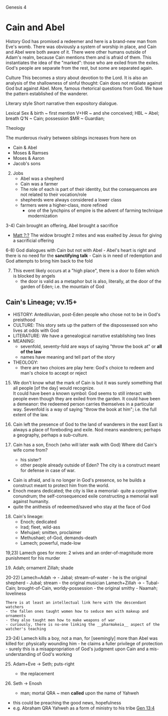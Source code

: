 Genesis 4


# Cain and Abel

History
God has promised a redeemer and here is a brand-new man from Eve's womb.
There was obviously a system of worship in place, and Cain and Abel were both aware of it.
There were other humans outside of Adam's realm, because Cain mentions them and is afraid of them.
This instantiates the idea of the "marked": those who are exiled from the exiles.
God's people are separate from the rest, but some are separated again.

Culture
This becomes a story about devotion to the Lord.
It is also an analysis of the shallowness of sinful thought: Cain does not retaliate against God but against Abel.
More, famous rhetorical questions from God.
We have the pattern established of the wanderer.

Literary style
Short narrative then expository dialogue.

Lexical
Sex & birth ~ first mention
V+HR ~ and she conceived; 
HBL ~ Abel; breath
Q'N ~ Cain; possession
$MR ~ Guardian; 

Theology



The murderous rivalry between siblings increases from here on
- Cain & Abel
- Moses & Ramses
- Moses & Aaron
- Jacob's sons


2) Jobs
   - Abel was a shepherd
   - Cain was a farmer
   - The role of each is part of their identity, but the consequences are not related to their vocation/role
   - shepherds were always considered a lower class
   - farmers were a higher-class, more refined
     - one of the lynchpins of empire is the advent of farming technique modernization

3-4) Cain brought an offering, Abel brought a sacrifice
  - [Matt ?:?]() The widow brought 2 mites and was exalted by Jesus for giving a sacrificial offering


6-8) God dialogues with Cain but not with Abel
     - Abel's heart is right and there is no need for the __sanctifying talk__
     - Cain is in need of redemption and God attempts to bring him back to the fold

7) This event likely occurs at a "high place", there is a door to Eden which is blocked by angels
   - the door is valid as a metaphor but is also, literally, at the door of the garden of Eden; i.e. the mountain of God



## Cain's Lineage; vv.15+

- HISTORY: Antediluvian, post-Eden people who chose not to be in God's preisthood
- CULTURE: This story sets up the pattern of the dispossessed son who lives at odds with God
- LITERATURE: We have a genealogical narrative establishing two lines
- MEANING:
  - sevenfold, seventy-fold are ways of saying "throw the book at" or __all of the law__
  - names have meaning and tell part of the story
- THEOLOGY:
  - there are two choices are play here: God's choice to redeem and man's choice to accept or reject


15) We don't know what the mark of Cain is but it was surely something that all people [of the day] would recognize.  
    It could have been a known symbol: God seems to still interact with people even though they are exiled from the garden.
    It could have been a demeanor: the redeemed person carries themselves in a particular way.
  Sevenfold is a way of saying "throw the book at him"; i.e. the full extent of the law.

16) Cain left the presence of God to the land of wanderers in the east
    East is always a place of foreboding and exile.
    Nod means wanderers; perhaps a geography, perhaps a sub-culture.

17) Cain has a son, Enoch (who will later walk with God)
    Where did Cain's wife come from?
    - his sister?
    - other people already outside of Eden?
  The city is a construct meant for defense in case of war.
  - Cain is afraid, and is no longer in God's presence, so he builds a construct meant to protect him from the world.
  - Enoch means dedicated; the city is like a memorial- quite a congnitive conundrum; the self-consequenced exile constructing a memorial wall against humanity. 
  - quite the anithesis of redeemed/saved who stay at the face of God

18) Cain's lineage:
    - Enoch; dedicated
    - Irad; fleet, wild-ass
    - Mehujael; smitten, proclaimer
    - Methushael; of-God, demands-death
    - Lamech; powerful, made-low


19,23) Lamech goes for more: 2 wives and an order-of-magnitude more punishment for his murder

19) Adah; ornament
    Zillah; shade

20-22) Lamech+Adah -> 
    - Jabal; stream-of-water
      - he is the original shepherd
    - Jubal; stream
      - the original musician
    Lamech+Zillah ->
    - Tubal-Cain; brought-of-Cain, worldy-possession
      - the original smithy
    - Naamah; loveliness

    There is at least an intellectual link here with the descendant watchers
    - the fallen ones taught women how to seduce men with makeup and ornaments
    - they also taught men how to make weapons of war
    - curiously, there is no-one linking the __pharmakeia__ aspect of the watcher's teaching

23-24) Lamech kills a boy, not a man, for [seemingly] more than Abel was killed for: physically wounding him
       - he claims a fuller privilege of protection
       - surely this is a misappropriation of God's judgment upon Cain and a mis-understanding of God's working

25) Adam+Eve -> Seth; puts-right
    - the replacement

26) Seth -> Enosh
    - man; mortal
  QRA ~ men __called__ upon the name of Yahweh
  - this could be preaching the good news, hopefulness
  - e.g. Abraham QRA Yahweh as a form of ministry to his tribe [Gen 13:4]()